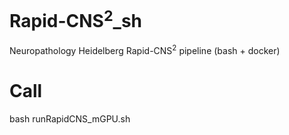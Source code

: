 # Rapid-CNS<sup>2</sup>_sh
Neuropathology Heidelberg Rapid-CNS<sup>2</sup> pipeline (bash + docker)

# Call
bash runRapidCNS_mGPU.sh
